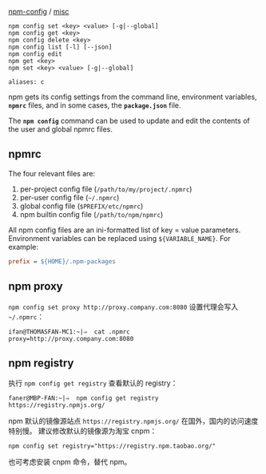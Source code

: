[npm-config](https://docs.npmjs.com/misc/config)  / [misc](https://docs.npmjs.com/misc/config)  

```shell
npm config set <key> <value> [-g|--global]
npm config get <key>
npm config delete <key>
npm config list [-l] [--json]
npm config edit
npm get <key>
npm set <key> <value> [-g|--global]

aliases: c
```

npm gets its config settings from the command line, environment variables, **`npmrc`** files, and in some cases, the **`package.json`** file.

The **`npm config`** command can be used to update and edit the contents of the user and global npmrc files.

## npmrc

The four relevant files are:

1. per-project config file (`/path/to/my/project/.npmrc`)  
2. per-user config file (`~/.npmrc`)  
3. global config file (`$PREFIX/etc/npmrc`)  
4. npm builtin config file (`/path/to/npm/npmrc`)  

All npm config files are an ini-formatted list of key = value parameters. Environment variables can be replaced using `${VARIABLE_NAME}`. For example:

```ini
prefix = ${HOME}/.npm-packages
```

## npm proxy

`npm config set proxy http://proxy.company.com:8080` 设置代理会写入 `~/.npmrc`：

```shell
ifan@THOMASFAN-MC1:~|⇒  cat .npmrc
proxy=http://proxy.company.com:8080
```

## npm registry

执行 `npm config get registry` 查看默认的 registry：

```
faner@MBP-FAN:~|⇒  npm config get registry
https://registry.npmjs.org/
```

npm 默认的镜像源站点 `https://registry.npmjs.org/` 在国外，国内的访问速度特别慢。
建议修改默认的镜像源为淘宝 cnpm：

```
npm config set registry="https://registry.npm.taobao.org/"
```

也可考虑安装 cnpm 命令，替代 npm。